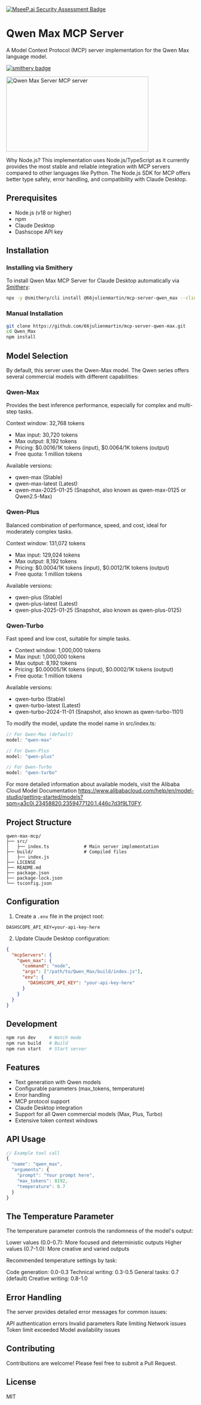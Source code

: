 [![MseeP.ai Security Assessment Badge](https://mseep.net/pr/66julienmartin-mcp-server-qwen-max-badge.png)](https://mseep.ai/app/66julienmartin-mcp-server-qwen-max)

# Qwen Max MCP Server

A Model Context Protocol (MCP) server implementation for the Qwen Max language model.

[![smithery badge](https://smithery.ai/badge/@66julienmartin/mcp-server-qwen_max)](https://smithery.ai/server/@66julienmartin/mcp-server-qwen_max)

<a href="https://glama.ai/mcp/servers/1v7po9oa9w"><img width="380" height="200" src="https://glama.ai/mcp/servers/1v7po9oa9w/badge" alt="Qwen Max Server MCP server" /></a>

Why Node.js?
This implementation uses Node.js/TypeScript as it currently provides the most stable and reliable integration 
with MCP servers compared to other languages like Python. The Node.js SDK for MCP offers better type safety, 
error handling, and compatibility with Claude Desktop.

## Prerequisites

- Node.js (v18 or higher)
- npm
- Claude Desktop
- Dashscope API key

## Installation

### Installing via Smithery

To install Qwen Max MCP Server for Claude Desktop automatically via [Smithery](https://smithery.ai/server/@66julienmartin/mcp-server-qwen_max):

```bash
npx -y @smithery/cli install @66julienmartin/mcp-server-qwen_max --client claude
```

### Manual Installation
```bash
git clone https://github.com/66julienmartin/mcp-server-qwen-max.git
cd Qwen_Max
npm install
```

## Model Selection
By default, this server uses the Qwen-Max model. 
The Qwen series offers several commercial models with different capabilities:

### Qwen-Max
Provides the best inference performance, especially for complex and multi-step tasks.

Context window: 32,768 tokens
- Max input: 30,720 tokens
- Max output: 8,192 tokens
- Pricing: $0.0016/1K tokens (input), $0.0064/1K tokens (output)
- Free quota: 1 million tokens

Available versions:

- qwen-max (Stable)
- qwen-max-latest (Latest)
- qwen-max-2025-01-25 (Snapshot, also known as qwen-max-0125 or Qwen2.5-Max)

### Qwen-Plus
Balanced combination of performance, speed, and cost, ideal for moderately complex tasks.

Context window: 131,072 tokens
- Max input: 129,024 tokens
- Max output: 8,192 tokens
- Pricing: $0.0004/1K tokens (input), $0.0012/1K tokens (output)
- Free quota: 1 million tokens

Available versions:

- qwen-plus (Stable)
- qwen-plus-latest (Latest)
- qwen-plus-2025-01-25 (Snapshot, also known as qwen-plus-0125)

### Qwen-Turbo
Fast speed and low cost, suitable for simple tasks.

- Context window: 1,000,000 tokens
- Max input: 1,000,000 tokens
- Max output: 8,192 tokens
- Pricing: $0.00005/1K tokens (input), $0.0002/1K tokens (output)
- Free quota: 1 million tokens

Available versions:

- qwen-turbo (Stable)
- qwen-turbo-latest (Latest)
- qwen-turbo-2024-11-01 (Snapshot, also known as qwen-turbo-1101)

To modify the model, update the model name in src/index.ts:

```typescript
// For Qwen-Max (default)
model: "qwen-max"

// For Qwen-Plus
model: "qwen-plus"

// For Qwen-Turbo
model: "qwen-turbo"
```

For more detailed information about available models, visit the Alibaba Cloud Model Documentation https://www.alibabacloud.com/help/en/model-studio/getting-started/models?spm=a3c0i.23458820.2359477120.1.446c7d3f9LT0FY.

## Project Structure
```
qwen-max-mcp/
├── src/
│   ├── index.ts             # Main server implementation
├── build/                   # Compiled files
│   ├── index.js
├── LICENSE
├── README.md
├── package.json
├── package-lock.json
└── tsconfig.json
```
## Configuration

1. Create a `.env` file in the project root:
```
DASHSCOPE_API_KEY=your-api-key-here
```

2. Update Claude Desktop configuration:
```json
{
  "mcpServers": {
    "qwen_max": {
      "command": "node",
      "args": ["/path/to/Qwen_Max/build/index.js"],
      "env": {
        "DASHSCOPE_API_KEY": "your-api-key-here"
      }
    }
  }
}
```

## Development

```bash
npm run dev     # Watch mode
npm run build   # Build
npm run start   # Start server
```

## Features

- Text generation with Qwen models
- Configurable parameters (max_tokens, temperature)
- Error handling
- MCP protocol support
- Claude Desktop integration
- Support for all Qwen commercial models (Max, Plus, Turbo)
- Extensive token context windows

## API Usage

```typescript
// Example tool call
{
  "name": "qwen_max",
  "arguments": {
    "prompt": "Your prompt here",
    "max_tokens": 8192,
    "temperature": 0.7
  }
}
```
## The Temperature Parameter

The temperature parameter controls the randomness of the model's output:

Lower values (0.0-0.7): More focused and deterministic outputs
Higher values (0.7-1.0): More creative and varied outputs

Recommended temperature settings by task:

Code generation: 0.0-0.3
Technical writing: 0.3-0.5
General tasks: 0.7 (default)
Creative writing: 0.8-1.0

## Error Handling

The server provides detailed error messages for common issues:

API authentication errors
Invalid parameters
Rate limiting
Network issues
Token limit exceeded
Model availability issues

## Contributing
Contributions are welcome! Please feel free to submit a Pull Request.

## License
MIT